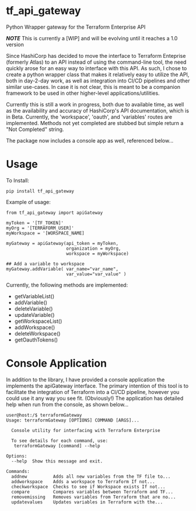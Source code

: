 # tf_api_gateway
Python Wrapper gateway for the Terraform Enterprise API

***NOTE*** This is currently a [WIP] and will be evolving until it reaches a 1.0 version

Since HashiCorp has decided to move the interface to Terraform Enteprise (formerly Atlas) to an API instead of using the command-line tool, the need quickly arose for an easy way to interface with this API. As such, I chose to create a python wrapper class that makes it relatively easy to utilize the API, both in day-2-day work, as well as integration into CI/CD pipelines and other similar use-cases. In case it is not clear, this is meant to be a companion framework to be used in other higher-level applications/utilities.

Currently this is still a work in progress, both due to available time, as well as the availability and accuracy of HashiCorp's API documentation, which is in Beta. Currently, the 'workspace', 'oauth', and 'variables' routes are implemented. Methods not yet completed are stubbed but simple return a "Not Completed" string.

The package now includes a console app as well, referenced below...

# Usage

To Install:

```
pip install tf_api_gateway
```

Example of usage:

```
from tf_api_gateway import apiGateway

myToken = '[TF_TOKEN]'
myOrg = '[TERRAFORM_USER]'
myWorkspace = '[WORSPACE_NAME]

myGateway = apiGateway(api_token = myToken, 
                       organization = myOrg, 
                       workspace = myWorkspace)

## Add a variable to workspace
myGateway.addVariable( var_name="var_name", 
                       var_value="var_value" )
```

Currently, the following methods are implemented:
* getVariableList()
* addVariable()
* deleteVariable()
* updateVariable()
* getWorkspaceList()
* addWorkspace()
* deleteWorkspace()
* getOauthTokens()

# Console Application









In addition to the library, I have provided a console application the implements the apiGateway interface. The primary intention of this tool is to facilitate the integration of Terraform into a CI/CD pipeline, however you could use it any way you see fit. (Obviously!) The application has detailed help when run from the console, as shown below...

```
user@host:/$ terraformGateway 
Usage: terraformGateway [OPTIONS] COMMAND [ARGS]...

  Console utility for interfacing with Terraform Enterprise

  To see details for each command, use:
   terraformGateway [command] --help

Options:
  --help  Show this message and exit.

Commands:
  addnew          Adds all new variables from the TF file to...
  addworkspace    Adds a workspace to Terraform If not...
  checkworkspace  Checks to see if Workspace exists If not...
  compare         Compares variables between Terraform and TF...
  removemissing   Removes variables from Terraform that are no...
  updatevalues    Updates variables in Terraform with the...

```
